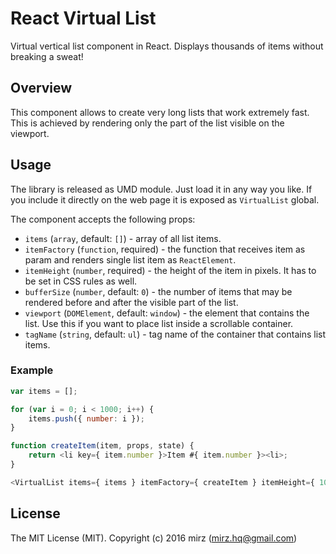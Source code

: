 # React Virtual List

Virtual vertical list component in React. Displays thousands of items without breaking a sweat!

## Overview

This component allows to create very long lists that work extremely fast. This is achieved by rendering only the
part of the list visible on the viewport.

## Usage

The library is released as UMD module. Just load it in any way you like. If you include it directly on the web page
it is exposed as `VirtualList` global.

The component accepts the following props:

* `items` (`array`, default: `[]`) - array of all list items.
* `itemFactory` (`function`, required) - the function that receives item as param and renders single list item as `ReactElement`.
* `itemHeight` (`number`, required) - the height of the item in pixels. It has to be set in CSS rules as well.
* `bufferSize` (`number`, default: `0`) - the number of items that may be rendered before and after the visible part of the list.
* `viewport` (`DOMElement`, default: `window`) - the element that contains the list. Use this if you want to place list inside a scrollable container.
* `tagName` (`string`, default: `ul`) - tag name of the container that contains list items.

### Example

```javascript
var items = [];

for (var i = 0; i < 1000; i++) {
    items.push({ number: i });
}

function createItem(item, props, state) {
    return <li key={ item.number }>Item #{ item.number }><li>;
}

<VirtualList items={ items } itemFactory={ createItem } itemHeight={ 100 } />
```

## License
The MIT License (MIT). Copyright (c) 2016 mirz (mirz.hq@gmail.com)